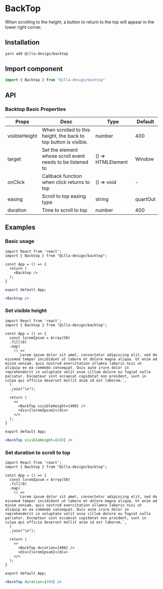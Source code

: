 # BackTop

When scrolling to the height, a button to return to the top will appear in the lower right corner.

## Installation

```bash
yarn add @illa-design/backtop
```

## Import component

```jsx
import { Backtop } from "@illa-design/backtop"
```

## API

### Backtop Basic Properties

| Props         | Desc                                                         | Type              | Default  |
| ------------- | ------------------------------------------------------------ | ----------------- | -------- |
| visibleHeight | When scrolled to this height, the back to top button is visible. | number            | 400      |
| target        | Set the element whose scroll event needs to be listened to   | () => HTMLElement | Window   |
| onClick       | Callback function when click returns to top                  | () => void        | -        |
| easing        | Scroll to top easing type                                    | string            | quartOut |
| duration      | Time to scroll to top                                        | number            | 400      |

## Examples

### Basic usage

```SnackPlayer name=Basic usage&description=Basic usage&platform=web&supportedPlatforms=web&dependencies=@illa-design/backtop
import React from 'react';
import { Backtop } from "@illa-design/backtop";

const App = () => {
  return (
    <Backtop />
  );
}

export default App;

```

```jsx
<Backtop />
```

### Set visible height

```SnackPlayer name=Set visible height&description=Set visible height&platform=web&supportedPlatforms=web&dependencies=@illa-design/backtop
import React from 'react';
import { Backtop } from "@illa-design/backtop";

const App = () => {
  const loremIpsum = Array(50)
  .fill(0)
  .map(
    () =>
      `Lorem ipsum dolor sit amet, consectetur adipiscing elit, sed do eiusmod tempor incididunt ut labore et dolore magna aliqua. Ut enim ad minim veniam, quis nostrud exercitation ullamco laboris nisi ut aliquip ex ea commodo consequat. Duis aute irure dolor in reprehenderit in voluptate velit esse cillum dolore eu fugiat nulla pariatur. Excepteur sint occaecat cupidatat non proident, sunt in culpa qui officia deserunt mollit anim id est laborum.`,
  )
  .join("\n");

  return (
    <>
      <BackTop visibleHeight={400} />
      <div>{loremIpsum}</div>
    </>
  );
}

export default App;

```


```jsx
<BackTop visibleHeight={400} />
```

### Set duration to scroll to top

```SnackPlayer name=Set duration to scroll to top&description=Set duration to scroll to top&platform=web&supportedPlatforms=web&dependencies=@illa-design/backtop
import React from 'react';
import { Backtop } from "@illa-design/backtop";

const App = () => {
  const loremIpsum = Array(50)
  .fill(0)
  .map(
    () =>
      `Lorem ipsum dolor sit amet, consectetur adipiscing elit, sed do eiusmod tempor incididunt ut labore et dolore magna aliqua. Ut enim ad minim veniam, quis nostrud exercitation ullamco laboris nisi ut aliquip ex ea commodo consequat. Duis aute irure dolor in reprehenderit in voluptate velit esse cillum dolore eu fugiat nulla pariatur. Excepteur sint occaecat cupidatat non proident, sunt in culpa qui officia deserunt mollit anim id est laborum.`,
  )
  .join("\n");

  return (
    <>
      <BackTop duration={400} />
      <div>{loremIpsum}</div>
    </>
  );
}

export default App;

```

```jsx
<BackTop duration={400} />
```
